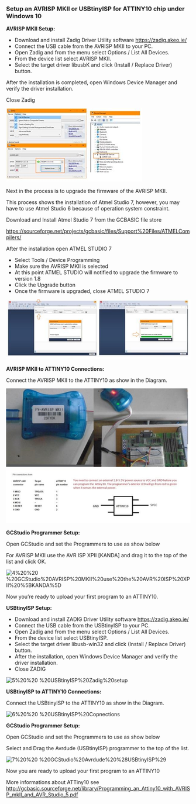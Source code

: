 <div class="section">

<div class="titlepage">

<div>

<div>

### <span id="setup_an_avrisp_mkii_or_usbtinyisp_for_attiny10_chip_under_windows_10"></span>Setup an AVRISP MKII or USBtinyISP for ATTINY10 chip under Windows 10

</div>

</div>

</div>

<span class="strong">**AVRISP MKII Setup:**</span>

<div class="itemizedlist">

-   Download and install Zadig Driver Utility software
    <https://zadig.akeo.ie/>
-   Connect the USB cable from the AVRISP MKII to your PC.
-   Open Zadig and from the menu select Options / List All Devices.
-   From the device list select AVRISP MKII.
-   Select the target driver libusbK and click (Install / Replace
    Driver) button.

</div>

After the installation is completed, open Windows Device Manager and
verify the driver installation.

Close Zadig

<div class="informalfigure">

<div class="mediaobject">

![Setup](./images/1%20%20-%20AVRISP%20MKII%20Zadig%20Setup.png)

</div>

</div>

  

Next in the process is to upgrade the firmware of the AVRISP MKII.

This process shows the installation of Atmel Studio 7, however, you may
have to use Atmel Studio 6 because of operation system constraint.

Download and Install Atmel Studio 7 from the GCBASIC file store

<https://sourceforge.net/projects/gcbasic/files/Support%20Files/ATMELCompilers/>

After the installation open ATMEL STUDIO 7

<div class="itemizedlist">

-   Select Tools / Device Programming
-   Make sure the AVRISP MKII is selected
-   At this point ATMEL STUDIO will notified to upgrade the firmware to
    version 1.8
-   Click the Upgrade button
-   Once the firmware is upgraded, close ATMEL STUDIO 7

</div>

<div class="informalfigure">

<div class="mediaobject">

![Studio](./images/2%20%20-%20ATMEL%20STUDIO.png)

</div>

</div>

  
  

<span class="strong">**AVRISP MKII to ATTINY10 Connections:**</span>

Connect the AVRISP MKII to the ATTINY10 as show in the Diagram.

<div class="informalfigure">

<div class="mediaobject">

![Connections](./images/3%20%20-%20AVRISP%20MKII%20Connections.png)

</div>

</div>

  
  

<span class="strong">**GCStudio Programmer Setup:**</span>

Open GCStudio and set the Programmers to use as show below

For AVRISP MKII use the AVR ISP XPII \[KANDA\] and drag it to the top of
the list and click OK.

<div class="informalfigure">

<div class="mediaobject">

![4%20%20
%20GCStudio%20AVRISP%20MKII%20use%20the%20AVR%20ISP%20XPII%20%5BKANDA%5D](./images/4%20%20-%20GCStudio%20AVRISP%20MKII%20use%20the%20AVR%20ISP%20XPII%20%5BKANDA%5D.png)

</div>

</div>

  
  

Now you’re ready to upload your first program to an ATTINY10.

<span class="strong">**USBtinyISP Setup:**</span>

<div class="itemizedlist">

-   Download and install ZADIG Driver Utility software
    <https://zadig.akeo.ie/>
-   Connect the USB cable from the USBtinyISP to your PC.
-   Open Zadig and from the menu select Options / List All Devices.
-   From the device list select USBtinyISP.
-   Select the target driver libusb-win32 and click (Install / Replace
    Driver) button.
-   After the installation, open Windows Device Manager and verify the
    driver installation.
-   Close ZADIG

</div>

<div class="informalfigure">

<div class="mediaobject">

![5%20%20
%20USBtinyISP%20Zadig%20setup](./images/5%20%20-%20USBtinyISP%20Zadig%20setup.png)

</div>

</div>

  
  

<span class="strong">**USBtinyISP to ATTINY10 Connections:**</span>

Connect the USBtinyISP to the ATTINY10 as show in the Diagram.

<div class="informalfigure">

<div class="mediaobject">

![6%20%20
%20USBtinyISP%20Copnections](./images/6%20%20-%20USBtinyISP%20Copnections.png)

</div>

</div>

  
  

<span class="strong">**GCStudio Programmer Setup:**</span>

Open GCStudio and set the Programmers to use as show below

Select and Drag the Avrdude (USBtinyISP) programmer to the top of the
list.

<div class="informalfigure">

<div class="mediaobject">

![7%20%20
%20GCStudio%20Avrdude%20%28USBtinyISP%29](./images/7%20%20-%20GCStudio%20Avrdude%20%28USBtinyISP%29.png)

</div>

</div>

  
  

Now you are ready to upload your first program to an ATTINY10

More informations about ATTiny10 see
<http://gcbasic.sourceforge.net/library/Programming_an_Attiny10_with_AVRISP_mkII_and_AVR_Studio_5.pdf>

  
  

</div>
